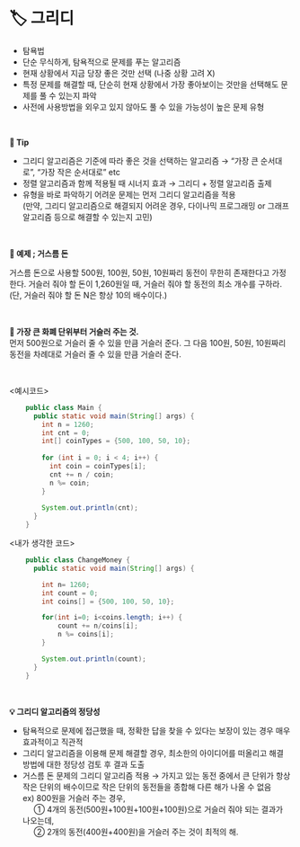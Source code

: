 # 🏷️ 그리디

- 탐욕법
- 단순 무식하게, 탐욕적으로 문제를 푸는 알고리즘
- 현재 상황에서 지금 당장 좋은 것만 선택 (나중 상황 고려 X)
- 특정 문제를 해결할 때, 단순히 현재 상황에서 가장 좋아보이는 것만을 선택해도 문제를 풀 수 있는지 파악
- 사전에 사용방법을 외우고 있지 않아도 풀 수 있을 가능성이 높은 문제 유형
<br/>

**📌 Tip**

- 그리디 알고리즘은 기준에 따라 좋은 것을 선택하는 알고리즘 → “가장 큰 순서대로”, “가장 작은 순서대로” etc
- 정렬 알고리즘과 함께 적용될 때 시너지 효과 → 그리디 + 정렬 알고리즘 출제
- 유형을 바로 파악하기 어려운 문제는 먼저 그리디 알고리즘을 적용
<br/>(만약, 그리디 알고리즘으로 해결되지 어려운 경우, 다이나믹 프로그래밍 or 그래프 알고리즘 등으로 해결할 수 있는지 고민)
<br/>

**🚪 예제 ; 거스름 돈**

거스름 돈으로 사용할 500원, 100원, 50원, 10원짜리 동전이 무한히 존재한다고 가정한다. 거슬러 줘야 할 돈이 1,260원일 때, 거슬러 줘야 할 동전의 최소 개수를 구하라. (단, 거슬러 줘야 할 돈 N은 항상 10의 배수이다.)

<br/>

**🔑 가장 큰 화폐 단위부터 거슬러 주는 것.** <br/>
먼저 500원으로 거슬러 줄 수 있을 만큼 거슬러 준다. 그 다음 100원, 50원, 10원짜리 동전을 차례대로 거슬러 줄 수 있을 만큼 거슬러 준다. 

<br/>

<예시코드>

```java
    public class Main {
      public static void main(String[] args) {
        int n = 1260;
        int cnt = 0;
        int[] coinTypes = {500, 100, 50, 10};
        
        for (int i = 0; i < 4; i++) {
          int coin = coinTypes[i];
          cnt += n / coin;
          n %= coin;
        }
        
        System.out.println(cnt);
      }
    }
```

<내가 생각한 코드>

```java
    public class ChangeMoney {
      public static void main(String[] args) {

        int n= 1260;
        int count = 0;
        int coins[] = {500, 100, 50, 10};

        for(int i=0; i<coins.length; i++) {
            count += n/coins[i];
            n %= coins[i];
        }

        System.out.println(count);
      }
    }
```

<br/>

**💡 그리디 알고리즘의 정당성**

- 탐욕적으로 문제에 접근했을 때, 정확한 답을 찾을 수 있다는 보장이 있는 경우 매우 효과적이고 직관적
- 그리디 알고리즘을 이용해 문제 해결할 경우, 최소한의 아이디어를 떠올리고 해결 방법에 대한 정당성 검토 후 결과 도출
- 거스름 돈 문제의 그리디 알고리즘 적용 → 가지고 있는 동전 중에서 큰 단위가 항상 작은 단위의 배수이므로 작은 단위의 동전들을 종합해 다른 해가 나올 수 없음<br/>
ex) 800원을 거슬러 주는 경우,<br/>
&nbsp;&nbsp;&nbsp;&nbsp; ① 4개의 동전(500원+100원+100원+100원)으로 거슬러 줘야 되는 결과가 나오는데,<br/>
&nbsp;&nbsp;&nbsp;&nbsp; ② 2개의 동전(400원+400원)을 거슬러 주는 것이 최적의 해.
